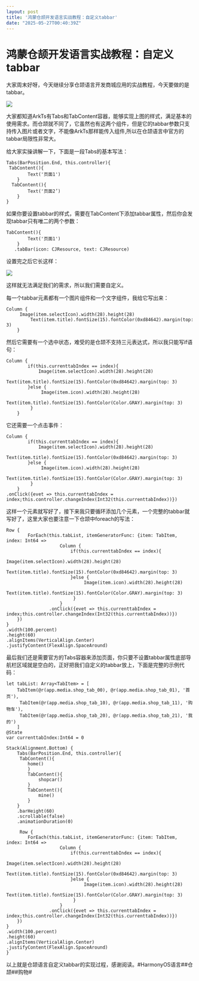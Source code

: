 ```yaml
---
layout: post
title: '鸿蒙仓颉开发语言实战教程：自定义tabbar'
date: "2025-05-27T00:40:39Z"
---
```

鸿蒙仓颉开发语言实战教程：自定义tabbar
======================

大家周末好呀，今天继续分享仓颉语言开发商城应用的实战教程，今天要做的是tabbar。

![](https://harmonyos.oss-cn-beijing.aliyuncs.com/images/202505/366be344241bfc37773831d4a81d979d80de25.png)

大家都知道ArkTs有Tabs和TabContent容器，能够实现上图的样式，满足基本的使用需求。而仓颉就不同了，它虽然也有这两个组件，但是它的tabbar参数只支持传入图片或者文字，不能像ArkTs那样能传入组件,所以在仓颉语言中官方的tabbar局限性非常大。

给大家实操讲解一下，下面是一段Tabs的基本写法：

    Tabs(BarPosition.End, this.controller){
     TabContent(){
            Text('页面1')
        }
      TabContent(){
            Text('页面2’)
        }
    }

如果你要设置tabbar的样式，需要在TabContent下添加tabbar属性，然后你会发现tabbar只有唯二的两个参数：

    TabContent(){
            Text('页面1')
        }
       .tabBar(icon: CJResource, text: CJResource)

设置完之后它长这样：

![](https://harmonyos.oss-cn-beijing.aliyuncs.com/images/202505/b9145d132f06c6aaee208374a43c3c7781cfba.png)

这样就无法满足我们的需求，所以我们需要自定义。

每一个tabbar元素都有一个图片组件和一个文字组件，我给它写出来：

    Column {
    	 Image(item.selectIcon).width(28).height(28)
             Text(item.title).fontSize(15).fontColor(0xd84642).margin(top: 3)
        }

然后它需要有一个选中状态，难受的是仓颉不支持三元表达式，所以我只能写if语句：

    Column {
            if(this.currenttabIndex == index){
                Image(item.selectIcon).width(28).height(28)
                Text(item.title).fontSize(15).fontColor(0xd84642).margin(top: 3)
            }else {
                 Image(item.icon).width(28).height(28)
                Text(item.title).fontSize(15).fontColor(Color.GRAY).margin(top: 3)
             }
        }

它还需要一个点击事件：

    Column {
            if(this.currenttabIndex == index){
                Image(item.selectIcon).width(28).height(28)
                Text(item.title).fontSize(15).fontColor(0xd84642).margin(top: 3)
            }else {
                 Image(item.icon).width(28).height(28)
                Text(item.title).fontSize(15).fontColor(Color.GRAY).margin(top: 3)
             }
        }
    .onClick({evet => this.currenttabIndex = index;this.controller.changeIndex(Int32(this.currenttabIndex))})

这样一个元素就写好了，接下来我只要循环添加几个元素，一个完整的tabbar就写好了，这里大家也要注意一下仓颉中foreach的写法：

    Row {
            ForEach(this.tabList, itemGeneratorFunc: {item: TabItem, index: Int64 =>
                        Column {
                            if(this.currenttabIndex == index){
                                Image(item.selectIcon).width(28).height(28)
                                Text(item.title).fontSize(15).fontColor(0xd84642).margin(top: 3)
                            }else {
                                 Image(item.icon).width(28).height(28)
                                Text(item.title).fontSize(15).fontColor(Color.GRAY).margin(top: 3)
                             }
                        }
                    .onClick({evet => this.currenttabIndex = index;this.controller.changeIndex(Int32(this.currenttabIndex))})
        })
    }
    .width(100.percent)
    .height(60)
    .alignItems(VerticalAlign.Center)
    .justifyContent(FlexAlign.SpaceAround)

最后我们还是需要官方的Tabs容器来添加页面，你只要不设置tabbar属性底部导航栏区域就是空白的，正好把我们自定义的tabbar放上，下面是完整的示例代码：

    let tabList: Array<TabItem> = [
        TabItem(@r(app.media.shop_tab_00), @r(app.media.shop_tab_01), '首页'),
         TabItem(@r(app.media.shop_tab_10), @r(app.media.shop_tab_11), '购物车'),
         TabItem(@r(app.media.shop_tab_20), @r(app.media.shop_tab_21), '我的')
        ]
    @State
    var currenttabIndex:Int64 = 0
    
    Stack(Alignment.Bottom) {
        Tabs(BarPosition.End, this.controller){
         TabContent(){
            home()
            }
            TabContent(){
                shopcar()
            }
            TabContent(){
                mine()
            }
        }
        .barHeight(60)
        .scrollable(false)
        .animationDuration(0)
        
         Row {
            ForEach(this.tabList, itemGeneratorFunc: {item: TabItem, index: Int64 =>
                        Column {
                            if(this.currenttabIndex == index){
                                Image(item.selectIcon).width(28).height(28)
                                Text(item.title).fontSize(15).fontColor(0xd84642).margin(top: 3)
                            }else {
                                 Image(item.icon).width(28).height(28)
                                Text(item.title).fontSize(15).fontColor(Color.GRAY).margin(top: 3)
                             }
                        }
                    .onClick({evet => this.currenttabIndex = index;this.controller.changeIndex(Int32(this.currenttabIndex))})
        })
    }
    .width(100.percent)
    .height(60)
    .alignItems(VerticalAlign.Center)
    .justifyContent(FlexAlign.SpaceAround)
    }

以上就是仓颉语言自定义tabbar的实现过程，感谢阅读。#HarmonyOS语言##仓颉##购物#